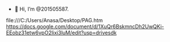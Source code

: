 - 👋 Hi, I’m @201505587.

<!---
201505587/201505587 is a ✨ special ✨ repository because its `README.md` (this file) appears on your GitHub profile.
You can click the Preview link to take a look at your changes.
--->
file:///C:/Users/Anasa/Desktop/PAG.htm
https://docs.google.com/document/d/1XuQr6BskmncDh2UwQKi-EEobz31etw6vpO2lixi3luM/edit?usp=drivesdk
